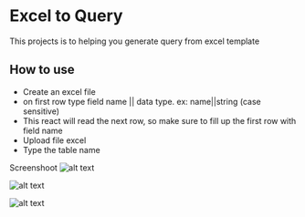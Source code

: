 # Excel to Query

This projects is to helping you generate query from excel template

## How to use
- Create an excel file
- on first row type field name || data type. ex: name||string (case sensitive)
- This react will read the next row, so make sure to fill up the first row with field name
- Upload file excel
- Type the table name



Screenshoot
![alt text](https://i.imgur.com/Z87DmhX.png)

![alt text](https://i.imgur.com/mF6mlKT.png)

![alt text](https://i.imgur.com/6aybONU.png)



